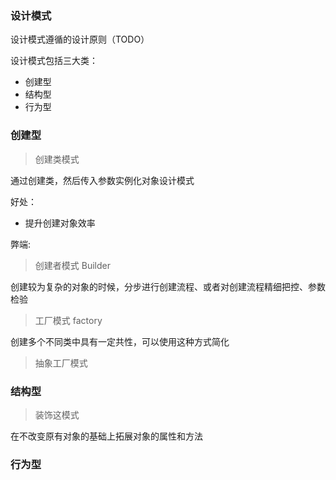 ### 设计模式

设计模式遵循的设计原则（TODO）

设计模式包括三大类：
- 创建型
- 结构型
- 行为型

### 创建型

> 创建类模式

通过创建类，然后传入参数实例化对象设计模式

好处：
- 提升创建对象效率

弊端: 


> 创建者模式 Builder

创建较为复杂的对象的时候，分步进行创建流程、或者对创建流程精细把控、参数检验


> 工厂模式 factory

创建多个不同类中具有一定共性，可以使用这种方式简化

> 抽象工厂模式


### 结构型

> 装饰这模式

在不改变原有对象的基础上拓展对象的属性和方法

### 行为型

> 